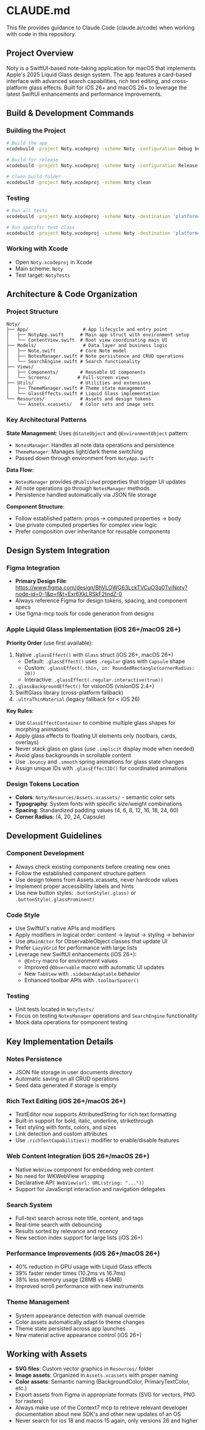 # CLAUDE.md

This file provides guidance to Claude Code (claude.ai/code) when working with code in this repository.

## Project Overview

Noty is a SwiftUI-based note-taking application for macOS that implements Apple's 2025 Liquid Glass design system. The app features a card-based interface with advanced search capabilities, rich text editing, and cross-platform glass effects. Built for iOS 26+ and macOS 26+ to leverage the latest SwiftUI enhancements and performance improvements.

## Build & Development Commands

### Building the Project
```bash
# Build the app
xcodebuild -project Noty.xcodeproj -scheme Noty -configuration Debug build

# Build for release
xcodebuild -project Noty.xcodeproj -scheme Noty -configuration Release build

# Clean build folder
xcodebuild -project Noty.xcodeproj -scheme Noty clean
```

### Testing
```bash
# Run all tests
xcodebuild -project Noty.xcodeproj -scheme Noty -destination 'platform=macOS' test

# Run specific test class
xcodebuild -project Noty.xcodeproj -scheme Noty -destination 'platform=macOS' -only-testing:NotyTests/NotesManagerTests test
```

### Working with Xcode
- Open `Noty.xcodeproj` in Xcode
- Main scheme: `Noty`
- Test target: `NotyTests`

## Architecture & Code Organization

### Project Structure
```
Noty/
├── App/                    # App lifecycle and entry point
│   ├── NotyApp.swift      # Main app struct with environment setup
│   └── ContentView.swift  # Root view coordinating main UI
├── Models/                 # Data layer and business logic
│   ├── Note.swift         # Core Note model
│   ├── NotesManager.swift # Note persistence and CRUD operations
│   └── SearchEngine.swift # Search functionality
├── Views/
│   ├── Components/        # Reusable UI components
│   └── Screens/          # Full-screen views
├── Utils/                 # Utilities and extensions
│   ├── ThemeManager.swift # Theme state management
│   └── GlassEffects.swift # Liquid Glass implementation
└── Resources/             # Assets and design tokens
    └── Assets.xcassets/   # Color sets and image sets
```

### Key Architectural Patterns

**State Management**: Uses `@StateObject` and `@EnvironmentObject` pattern:
- `NotesManager`: Handles all note data operations and persistence
- `ThemeManager`: Manages light/dark theme switching
- Passed down through environment from `NotyApp.swift`

**Data Flow**: 
- `NotesManager` provides `@Published` properties that trigger UI updates
- All note operations go through `NotesManager` methods
- Persistence handled automatically via JSON file storage

**Component Structure**: 
- Follow established pattern: props → computed properties → body
- Use private computed properties for complex view logic
- Prefer composition over inheritance for reusable components

## Design System Integration

### Figma Integration
- **Primary Design File**: https://www.figma.com/design/BhVLOWG63LckTVCuO3q0Tv/Noty?node-id=0-1&p=f&t=Exr6XkLRSkF2tndZ-0
- Always reference Figma for design tokens, spacing, and component specs
- Use figma-mcp tools for code generation from designs

### Apple Liquid Glass Implementation (iOS 26+/macOS 26+)
**Priority Order** (use first available):
1. Native `.glassEffect()` with `Glass` struct (iOS 26+, macOS 26+)
   - Default: `.glassEffect()` uses `.regular` glass with `Capsule` shape
   - Custom: `.glassEffect(.thin, in: RoundedRectangle(cornerRadius: 20))`
   - Interactive: `.glassEffect(.regular.interactive(true))`
2. `.glassBackgroundEffect()` for visionOS (visionOS 2.4+)
3. SwiftGlass library (cross-platform fallback)
4. `.ultraThinMaterial` (legacy fallback for < iOS 26)

**Key Rules**:
- Use `GlassEffectContainer` to combine multiple glass shapes for morphing animations
- Apply glass effects to floating UI elements only (toolbars, cards, overlays)
- Never stack glass on glass (use `.implicit` display mode when needed)
- Avoid glass backgrounds in scrollable content
- Use `.bouncy` and `.smooth` spring animations for glass state changes
- Assign unique IDs with `.glassEffectID()` for coordinated animations

### Design Tokens Location
- **Colors**: `Noty/Resources/Assets.xcassets/` - semantic color sets
- **Typography**: System fonts with specific size/weight combinations
- **Spacing**: Standardized padding values (4, 6, 8, 12, 16, 18, 24, 60)
- **Corner Radius**: (4, 20, 24, Capsule)

## Development Guidelines

### Component Development
- Always check existing components before creating new ones
- Follow the established component structure pattern
- Use design tokens from Assets.xcassets, never hardcode values
- Implement proper accessibility labels and hints
- Use new button styles: `.buttonStyle(.glass)` or `.buttonStyle(.glassProminent)`

### Code Style
- Use SwiftUI's native APIs and modifiers
- Apply modifiers in logical order: content → layout → styling → behavior
- Use `@MainActor` for ObservableObject classes that update UI
- Prefer `LazyVGrid` for performance with large lists
- Leverage new SwiftUI enhancements (iOS 26+):
  - `@Entry` macro for environment values
  - Improved `@Observable` macro with automatic UI updates
  - New `TabView` with `.sidebarAdaptable` behavior
  - Enhanced toolbar APIs with `.toolbarSpacer()`

### Testing
- Unit tests located in `NotyTests/`
- Focus on testing `NotesManager` operations and `SearchEngine` functionality
- Mock data operations for component testing

## Key Implementation Details

### Notes Persistence
- JSON file storage in user documents directory
- Automatic saving on all CRUD operations
- Seed data generated if storage is empty

### Rich Text Editing (iOS 26+/macOS 26+)
- TextEditor now supports AttributedString for rich text formatting
- Built-in support for bold, italic, underline, strikethrough
- Text styling with fonts, colors, and sizes
- Link detection and custom attributes
- Use `.richTextCapabilities()` modifier to enable/disable features

### Web Content Integration (iOS 26+/macOS 26+)
- Native `WebView` component for embedding web content
- No need for WKWebView wrapping
- Declarative API: `WebView(url: URL(string: "..."))`
- Support for JavaScript interaction and navigation delegates

### Search System
- Full-text search across note title, content, and tags
- Real-time search with debouncing
- Results sorted by relevance and recency
- New section index support for large lists (iOS 26+)

### Performance Improvements (iOS 26+/macOS 26+)
- 40% reduction in GPU usage with Liquid Glass effects
- 39% faster render times (10.2ms vs 16.7ms)
- 38% less memory usage (28MB vs 45MB)
- Improved scroll performance with new instruments

### Theme Management
- System appearance detection with manual override
- Color assets automatically adapt to theme changes
- Theme state persisted across app launches
- New material active appearance control (iOS 26+)

## Working with Assets
- **SVG files**: Custom vector graphics in `Resources/` folder
- **Image assets**: Organized in `Assets.xcassets` with proper naming
- **Color assets**: Semantic naming (BackgroundColor, PrimaryTextColor, etc.)
- Export assets from Figma in appropriate formats (SVG for vectors, PNG for rasters)
- Always make use of the Context7 mcp to retrieve relevant developer documentation about new SDK's and other new updates of an OS
- Never search for ios 18 and macos 15 again, only versions 26 and higher 